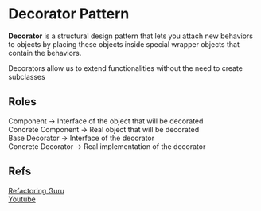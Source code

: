 # **Decorator Pattern**

**Decorator** is a structural design pattern that lets you attach new behaviors to objects by placing these objects inside special wrapper objects that contain the behaviors.

Decorators allow us to extend functionalities without the need to create subclasses

## Roles
Component -> Interface of the object that will be decorated <br/>
Concrete Component -> Real object that will be decorated <br/>
Base Decorator -> Interface of the decorator <br/>
Concrete Decorator -> Real implementation of the decorator <br/>

## Refs
[Refactoring Guru](https://refactoring.guru/design-patterns/decorator) <br/>
[Youtube](https://www.youtube.com/watch?v=p3Dh7VjxudE) <br/>
